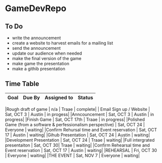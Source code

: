 # GameDevRepo

## To Do

- write the announcement
- create a website to harvest emails for a mailing list
- send the announcement
- update our audience when needed
- make the final version of the game
- make game the presentation
- make a githib presentation



## Time Table 

|Goal | Due By | Assigned to | Status|
|--------|--------|-------------|-------|


|Rough draft of game | n/a | Traae | complete|
| Email Sign up / Website | Sat, OCT 3 | Austin | in progess|
|Anncouncement | Sat, OCT 3 | Austin | in progress|
|Finish Game | Sat, OCT 17th | Traae | in progress|
|Polished Game (from a software & perfessionalism perspective) | Sat, OCT 24 | Everyone | waiting|
|Confirm Rehursal time and Event reservation | Sat, OCT 17 | Austin | waiting|
|Gihub Presentation | Sat, OCT 24 | Austin | waiting|
|Development Presentation | Sat, OCT 24 | Traae | waiting|
|Full intergrated presentaiton | Sat, OCT 30| Traae | waiting|
|Confirm Rehearsal time and Event reservation | Sat, OCT 17 | Austin | waiting|
|REHEARSAL | Fri, OCT 30 | Everyone | waiting|
|THE EVENT | Sat, NOV 7 | Everyone | waiting|
